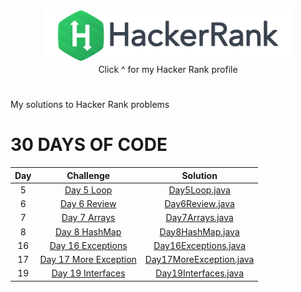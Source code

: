 <p align="center">
    <a href="https://www.hackerrank.com/mihaidobri">
        <img height=85 src="https://github.com/mihaidobri/HackerRank-MySolutions/blob/master/src/main/resources/images/hackerrank.svg">
    </a>
    <br>Click ^ for my Hacker Rank profile
</p>


#
My solutions to Hacker Rank problems

# 30 DAYS OF CODE

| Day |                                                Challenge                                              				  |                                                                                           Solution                                                                                                                              									    |
|:---:|:---------------------------------------------------------------------------------------------------------------------:|:-----------------------------------------------------------------------------------------------------------------------------------------------------------------------------------------------------------------------------------------------------------------------:|
|  5  | [Day 5 Loop](https://www.hackerrank.com/challenges/30-loop/problem)                                 				  | [Day5Loop.java](https://github.com/mihaidobri/HackerRank-MySolutions/blob/master/src/Day5Loop/Day5Loop.java)
|  6  | [Day 6 Review](https://www.hackerrank.com/challenges/30-review-loop/problem)                                 		  | [Day6Review.java](https://github.com/mihaidobri/HackerRank-MySolutions/blob/master/src/Day6Review/Day6Review.java)
|  7  | [Day 7 Arrays](https://www.hackerrank.com/challenges/30-arrays)                                 				      | [Day7Arrays.java](https://github.com/mihaidobri/HackerRank-MySolutions/blob/master/src/Day7Arrays/Day7Arrays.java)
|  8  | [Day 8 HashMap](https://www.hackerrank.com/challenges/30-dictionaries-and-maps/problems)                              | [Day8HashMap.java](https://github.com/mihaidobri/HackerRank-MySolutions/blob/master/src/Day8AHashMap/Day8HashMap.java)
|  16 | [Day 16 Exceptions](https://www.hackerrank.com/challenges/30-exceptions-string-to-integer/problems)               	  | [Day16Exceptions.java](https://github.com/mihaidobri/HackerRank-MySolutions/blob/master/src/Day16Exceptions/Day16Exceptions.java)
|  17 | [Day 17 More Exception](https://www.hackerrank.com/challenges/30-more-exceptions/problem)                      		  | [Day17MoreException.java](https://github.com/mihaidobri/HackerRank-MySolutions/tree/master/src/Day17MoreExeption/Solution/Day17MoreException.java)
|  19 | [Day 19 Interfaces](https://www.hackerrank.com/challenges/30-interfaces/problem)                      		      | [Day19Interfaces.java](https://github.com/mihaidobri/HackerRank-MySolutions/tree/master/src/Day19Interfaces/Solution/Day19Interfaces.java)